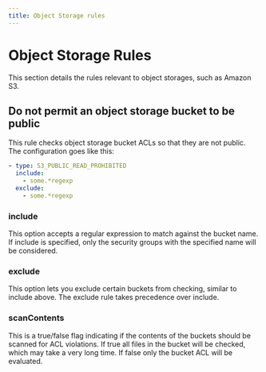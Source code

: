 ```yaml
---
title: Object Storage rules
---
```


# Object Storage Rules

This section details the rules relevant to object storages, such as Amazon S3.

## Do not permit an object storage bucket to be public

This rule checks object storage bucket ACLs so that they are not public. The configuration goes like this:

```yaml
- type: S3_PUBLIC_READ_PROHIBITED
  include:
    - some.*regexp
  exclude:
    - some.*regexp  
```


### include

This option accepts a regular expression to match against the bucket name. If include is specified, only
the security groups with the specified name will be considered.

### exclude

This option lets you exclude certain buckets from checking, similar to include above. The
exclude rule takes precedence over include.

### scanContents

This is a true/false flag indicating if the contents of the buckets should be scanned for ACL violations.
If true all files in the bucket will be checked, which may take a very long time. If false only the bucket ACL will
be evaluated.
